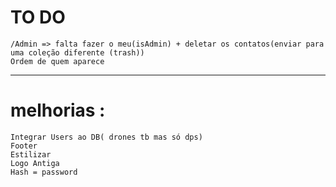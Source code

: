 # TO DO

    /Admin => falta fazer o meu(isAdmin) + deletar os contatos(enviar para uma coleção diferente (trash))
    Ordem de quem aparece

---

# melhorias :

    Integrar Users ao DB( drones tb mas só dps)
    Footer
    Estilizar
    Logo Antiga
    Hash = password
